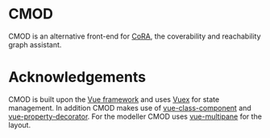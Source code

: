 # CMOD 
CMOD is an alternative front-end for [CoRA](https://github.com/ArchitectureMining/CoRA), the coverability and reachability graph assistant.

# Acknowledgements
CMOD is built upon the [Vue framework](https://vuejs.org) and uses [Vuex](https://vuex.vuejs.org) for state management. In addition CMOD makes use of [vue-class-component](https://github.com/vuejs/vue-class-component) and [vue-property-decorator](https://github.com/kaorun343/vue-property-decorator). For the modeller CMOD uses [vue-multipane](https://github.com/yansern/vue-multipane) for the layout.
